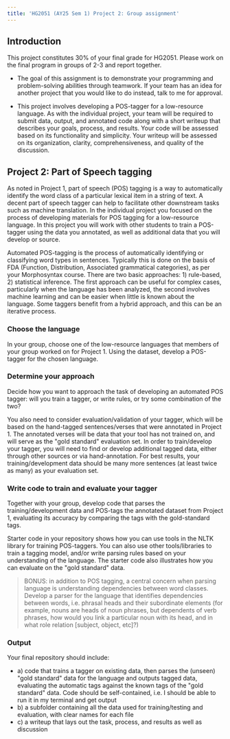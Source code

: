 ```yaml
---
title: 'HG2051 (AY25 Sem 1) Project 2: Group assignment'
---
```


## Introduction

This project constitutes 30% of your final grade for HG2051. Please work on the
final program in groups of 2-3 and report together.

- The goal of this assignment is to demonstrate your programming and
problem-solving abilities through teamwork. If your team has an idea for
another project that you would like to do instead, talk to me for approval.

- This project involves developing a POS-tagger for a low-resource language. As
with the individual project, your team will be required to submit data, output,
and annotated code along with a short writeup that describes your goals,
process, and results. Your code will be assessed based on its functionality and
simplicity. Your writeup will be assessed on its organization, clarity,
comprehensiveness, and quality of the discussion.

## Project 2: Part of Speech tagging

As noted in Project 1, part of speech (POS) tagging is a way to automatically
identify the word class of a particular lexical item in a string of text. A
decent part of speech tagger can help to facilitate other downstream tasks such
as machine translation. In the individual project you focused on the process of
developing materials for POS tagging for a low-resource language. In this
project you will work with other students to train a POS-tagger using the data
you annotated, as well as additional data that you will develop or source.

Automated POS-tagging is the process of automatically identifying or classifying
word types in sentences. Typically this is done on the basis of FDA (Function,
Distribution, Associated grammatical categories), as per your Morphosyntax
course. There are two basic approaches: 1) rule-based, 2) statistical inference.
The first approach can be useful for complex cases, particularly when the
language has been analyzed, the second involves machine learning and can be
easier when little is known about the language. Some taggers benefit from a
hybrid approach, and this can be an iterative process.

### Choose the language

In your group, choose one of the low-resource languages that members of your
group worked on for Project 1. Using the dataset, develop a POS-tagger for the
chosen language.

### Determine your approach

Decide how you want to approach the task of developing an automated POS tagger:
will you train a tagger, or write rules, or try some combination of the two?

You also need to consider evaluation/validation of your tagger, which will be
based on the hand-tagged sentences/verses that were annotated in Project 1. The
annotated verses will be data that your tool has not trained on, and will serve
as the "gold standard" evaluation set. In order to train/develop your tagger,
you will need to find or develop additional tagged data, either through other
sources or via hand-annotation. For best results, your training/development data
should be many more sentences (at least twice as many) as your evaluation set.

### Write code to train and evaluate your tagger

Together with your group, develop code that parses the training/development
data and POS-tags the annotated dataset from Project 1, evaluating its accuracy
by comparing the tags with the gold-standard tags.

Starter code in your repository shows how you can use tools in the NLTK library
for training POS-taggers. You can also use other tools/libraries to train a
tagging model, and/or write parsing rules based on your understanding of the
language. The starter code also illustrates how you can evaluate on the "gold
standard" data.

> BONUS: in addition to POS tagging, a central concern when parsing language is
understanding dependencies between word classes. Develop a parser for the language
that identifies dependencies between words, i.e. phrasal heads and their
subordinate elements (for example, nouns are heads of noun phrases, but
dependents of verb phrases, how would you link a particular noun with its head,
and in what role relation [subject, object, etc]?)

### Output

Your final repository should include:
 - a) code that trains a tagger on existing data, then parses the (unseen)
 "gold standard" data for the language and outputs tagged data, evaluating
 the automatic tags against the known tags of the "gold standard" data. Code
 should be self-contained, i.e. I should be able to run it in my terminal and
 get output
 - b) a subfolder containing all the data used for training/testing and
 evaluation, with clear names for each file
 - c) a writeup that lays out the task, process, and results as well as discussion
